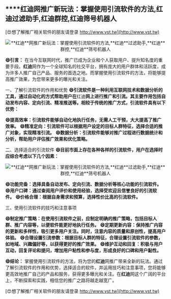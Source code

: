 ## ****红迪**网推广新玩法：掌握使用引流软件的方法,**红迪**过滤助手,**红迪**群控,**红迪**筛号机器人**

[😍想了解推广相关软件的朋友请登录 http://www.vst.tw](http://www.vst.tw)

 <center><img src="https://vst.tw/MP4/tuiguang/png/0.png" alt="**红迪**网推广新玩法：掌握使用引流软件的方法,**红迪**过滤助手,**红迪**群控,**红迪**筛号机器人"></center>

**😄引言：**
在当今互联网时代，推广已成为企业和个人获取用户、提升知名度的重要手段。**红迪**网作为一个全球知名的社交平台，拥有庞大的用户群体和活跃度，成为许多人推广自己产品、服务的首选之地。而掌握使用引流软件的方法，将能够提高推广效果，为您带来更多的曝光和关注。

一、了解引流软件的作用和优势
**😄引流软件是一种利用互联网技术和数据分析的工具，通过自动化的方式帮助用户在**红迪**网上进行推广和引流。其主要作用包括自动发布内容、定向引流、精准推送等。相较于传统的推广方式，引流软件具有以下优势：**

**😄提高效率：引流软件能够自动化地执行任务，无需人工干预，大大提高了推广效率。**
**😄精准定向：引流软件可以根据用户设定的目标人群特征，选择合适的推广对象，实现精准引流。**
**😄数据分析：引流软件能够对推广过程进行数据统计和分析，帮助用户评估推广效果和优化策略。**

二、选择适合的引流软件
**😄目前市面上存在各种各样的引流软件，用户在选择时应综合考虑以下几个因素：**

 <center><img src="https://vst.tw/MP4/tuiguang/png/7.png" alt="**红迪**网推广新玩法：掌握使用引流软件的方法,**红迪**过滤助手,**红迪**群控,**红迪**筛号机器人"></center>

**😄功能完备：选择具备自动发布、定向引流、数据分析等核心功能的引流软件。**
**😄用户口碑：通过查阅用户评价和使用经验，选择受欢迎且信誉良好的引流软件。**
**😄价格合理：根据自身需求和预算，选择性价比高的引流软件。**

三、使用引流软件的技巧和注意事项

**😄制定推广策略：在使用引流软件之前，应制定明确的推广策略，包括目标人群、推广内容等，以便软件能更好地执行任务。**
**😄定期更新内容：保持推广内容的更新和多样性，吸引更多用户关注。同时，注意内容的质量和原创性，提高用户体验。**
**😄合理设置引流参数：根据目标人群的特征，合理设置引流软件的参数，如地域、兴趣偏好等，以获得更好的推广效果。**
**😄维护互动和回复：积极与用户互动，回复评论和提问，增加用户粘性和参与度，形成良好的口碑和用户黏性。**

**😄结论：**
掌握使用引流软件的方法，将为您的**红迪**网推广带来全新的玩法。通过了解引流软件的作用和优势，选择适合的软件，并运用技巧和注意事项，您将能够更高效地推广自己的产品和服务，获得更多曝光和关注。在**红迪**网这个广阔的平台上，不断探索和实践，相信您的推广之路将越走越宽广。

[😍想了解推广相关软件的朋友请登录 http://www.vst.tw](http://www.vst.tw)



